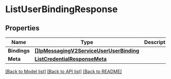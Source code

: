 # ListUserBindingResponse

## Properties

Name | Type | Description | Notes
------------ | ------------- | ------------- | -------------
**Bindings** | [**[]IpMessagingV2ServiceUserUserBinding**](ip_messaging.v2.service.user.user_binding.md) |  |[optional] 
**Meta** | [**ListCredentialResponseMeta**](ListCredentialResponse_meta.md) |  |[optional] 

[[Back to Model list]](../README.md#documentation-for-models) [[Back to API list]](../README.md#documentation-for-api-endpoints) [[Back to README]](../README.md)


